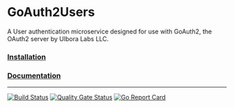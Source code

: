 # GoAuth2Users

A User authentication microservice designed for use with GoAuth2, the OAuth2 server by Ulbora Labs LLC.



### [Installation](https://github.com/Ulbora/GoAuth2Users/wiki/Installation)


### [Documentation](https://github.com/Ulbora/GoAuth2Users/wiki)

---

[![Build Status](https://travis-ci.org/Ulbora/GoAuth2Users.svg?branch=master)](https://travis-ci.org/Ulbora/GoAuth2Users)
[![Quality Gate Status](https://sonarcloud.io/api/project_badges/measure?project=Ulbora_GoAuth2Users&metric=alert_status)](https://sonarcloud.io/dashboard?id=Ulbora_GoAuth2Users)
[![Go Report Card](https://goreportcard.com/badge/github.com/Ulbora/GoAuth2Users)](https://goreportcard.com/report/github.com/Ulbora/GoAuth2Users)
